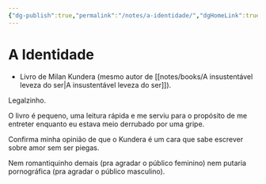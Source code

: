 ```yaml
---
{"dg-publish":true,"permalink":"/notes/a-identidade/","dgHomeLink":true,"dgPassFrontmatter":false}
---
```


# A Identidade

- Livro de Milan Kundera (mesmo autor de [[notes/books/A insustentável leveza do ser|A insustentável leveza do ser]]).

Legalzinho.

O livro é pequeno, uma leitura rápida e me serviu para o propósito de me entreter enquanto eu estava meio derrubado por uma gripe.

Confirma minha opinião de que o Kundera é um cara que sabe escrever sobre amor sem ser piegas.

Nem romantiquinho demais (pra agradar o público feminino) nem putaria pornográfica (pra agradar o público masculino).
